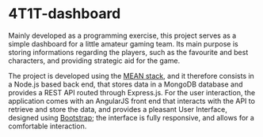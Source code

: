 # 4T1T-dashboard
Mainly developed as a programming exercise, this project serves as a simple dashboard for a little amateur gaming team.
Its main purpose is storing informations regarding the players, such as the favourite and best characters, and providing strategic aid for the game.

The project is developed using the [MEAN stack](http://mean.io/), and it therefore consists in a Node.js based back end, that stores data in a MongoDB database and provides a REST API routed through Express.js.
For the user interaction, the application comes with an AngularJS front end that interacts with the API to retrieve and store the data, and provides a pleasant User Interface, designed using [Bootstrap](http://getbootstrap.com/); the interface is fully responsive, and allows for a comfortable interaction.
